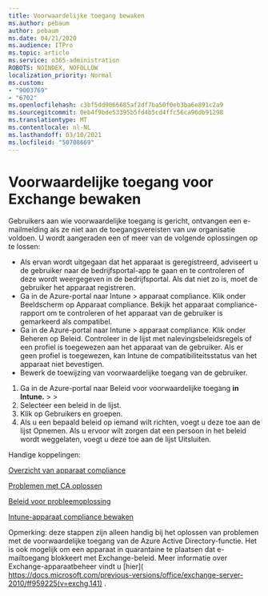 ```yaml
---
title: Voorwaardelijke toegang bewaken
ms.author: pebaum
author: pebaum
ms.date: 04/21/2020
ms.audience: ITPro
ms.topic: article
ms.service: o365-administration
ROBOTS: NOINDEX, NOFOLLOW
localization_priority: Normal
ms.custom:
- "9003769"
- "6702"
ms.openlocfilehash: c3bf5dd9066685af2df7ba50f0eb3ba6e891c2a9
ms.sourcegitcommit: 0eb4f9bde53395b5fd4b5cd4ffc56ca96db91298
ms.translationtype: MT
ms.contentlocale: nl-NL
ms.lasthandoff: 03/10/2021
ms.locfileid: "50708669"
---
```

# <a name="monitoring-conditional-access-for-exchange"></a>Voorwaardelijke toegang voor Exchange bewaken

Gebruikers aan wie voorwaardelijke toegang is gericht, ontvangen een e-mailmelding als ze niet aan de toegangsvereisten van uw organisatie voldoen. U wordt aangeraden een of meer van de volgende oplossingen op te lossen:

- Als ervan wordt uitgegaan dat het apparaat is geregistreerd, adviseert u de gebruiker naar de bedrijfsportal-app te gaan en te controleren of deze wordt weergegeven in de bedrijfsportal. Als dat niet zo is, moet de gebruiker het apparaat registreren.
- Ga in de Azure-portal naar Intune > apparaat compliance. Klik onder Beeldscherm op Apparaat compliance. Bekijk het apparaat compliance-rapport om te controleren of het apparaat van de gebruiker is gemarkeerd als compatibel.
- Ga in de Azure-portal naar Intune > apparaat compliance. Klik onder Beheren op Beleid. Controleer in de lijst met nalevingsbeleidsregels of een profiel is toegewezen aan het apparaat van de gebruiker. Als er geen profiel is toegewezen, kan Intune de compatibiliteitsstatus van het apparaat niet bevestigen.
- Bewerk de toewijzing van voorwaardelijke toegang van de gebruiker.

1. Ga in de Azure-portal naar Beleid voor voorwaardelijke toegang **in Intune.**  >    >  
2. Selecteer een beleid in de lijst.
3. Klik op Gebruikers en groepen.
4. Als u een bepaald beleid op iemand wilt richten, voegt u deze toe aan de lijst Opnemen. Als u ervoor wilt zorgen dat een persoon in het beleid wordt weggelaten, voegt u deze toe aan de lijst Uitsluiten.

Handige koppelingen:

[Overzicht van apparaat compliance](https://docs.microsoft.com/intune/device-compliance-get-started)

[Problemen met CA oplossen](https://docs.microsoft.com/intune/troubleshoot-conditional-access)

[Beleid voor probleemoplossing](https://docs.microsoft.com/troubleshoot/mem/intune/troubleshoot-policies-in-microsoft-intune)

[Intune-apparaat compliance bewaken](https://docs.microsoft.com/intune/compliance-policy-monitor)

Opmerking: deze stappen zijn alleen handig bij het oplossen van problemen met de voorwaardelijke toegang van de Azure Active Directory-functie. Het is ook mogelijk om een apparaat in quarantaine te plaatsen dat e-mailtoegang blokkeert met Exchange-beleid. Meer informatie over Exchange-apparaatbeheer vindt u [hier]( https://docs.microsoft.com/previous-versions/office/exchange-server-2010/ff959225(v=exchg.141) .
